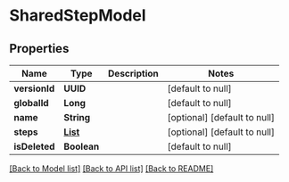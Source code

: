 # SharedStepModel
## Properties

| Name | Type | Description | Notes |
|------------ | ------------- | ------------- | -------------|
| **versionId** | **UUID** |  | [default to null] |
| **globalId** | **Long** |  | [default to null] |
| **name** | **String** |  | [optional] [default to null] |
| **steps** | [**List**](StepModel.md) |  | [optional] [default to null] |
| **isDeleted** | **Boolean** |  | [default to null] |

[[Back to Model list]](../README.md#documentation-for-models) [[Back to API list]](../README.md#documentation-for-api-endpoints) [[Back to README]](../README.md)

